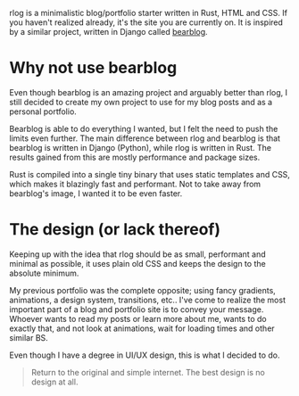 rlog is a minimalistic blog/portfolio starter written in Rust, HTML and CSS. If you haven't realized already, it's the site you are currently on.
It is inspired by a similar project, written in Django called [bearblog](https://bearblog.dev/).

# Why not use bearblog

Even though bearblog is an amazing project and arguably better than rlog, I still decided to create my own project to use for my blog posts and as
a personal portfolio.

Bearblog is able to do everything I wanted, but I felt the need to push the limits even further. The main difference between rlog and bearblog is that
bearblog is written in Django (Python), while rlog is written in Rust. The results gained from this are mostly performance and package sizes.

Rust is compiled into a single tiny binary that uses static templates and CSS, which makes it blazingly fast and performant. Not to take away from
bearblog's image, I wanted it to be even faster.


# The design (or lack thereof)

Keeping up with the idea that rlog should be as small, performant and minimal as possible, it uses plain old CSS and keeps the design to the absolute
minimum.

My previous portfolio was the complete opposite; using fancy gradients, animations, a design system, transitions, etc.. I've come to realize
the most important part of a blog and portfolio site is to convey your message. Whoever wants to read my posts or learn more about me, wants to do exactly
that, and not look at animations, wait for loading times and other similar BS.

Even though I have a degree in UI/UX design, this is what I decided to do.

> Return to the original and simple internet. The best design is no design at all.
